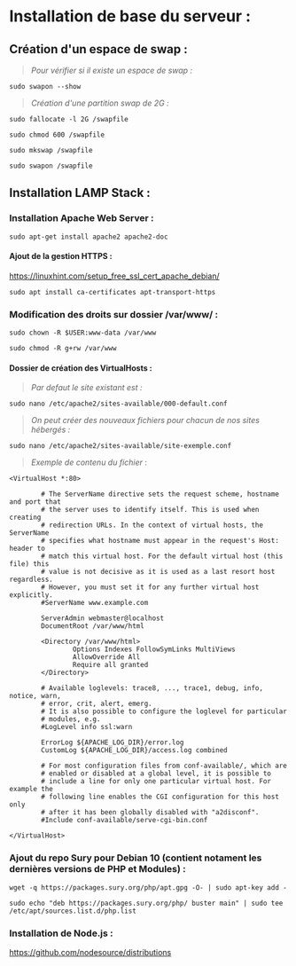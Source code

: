 # **Installation de base du serveur :**

## **Création d'un espace de swap :**

> _Pour vérifier si il existe un espace de swap :_

`sudo swapon --show`

> _Création d'une partition swap de 2G :_

`sudo fallocate -l 2G /swapfile`

`sudo chmod 600 /swapfile`

`sudo mkswap /swapfile`

`sudo swapon /swapfile`

## **Installation LAMP Stack :**

### **Installation Apache Web Server  :**

`sudo apt-get install apache2 apache2-doc`

#### Ajout de la gestion HTTPS :

https://linuxhint.com/setup_free_ssl_cert_apache_debian/

`sudo apt install ca-certificates apt-transport-https`

### **Modification des droits sur dossier /var/www/ :**

`sudo chown -R $USER:www-data /var/www`

`sudo chmod -R g+rw /var/www`

#### Dossier de création des VirtualHosts :

> _Par defaut le site existant est :_

`sudo nano /etc/apache2/sites-available/000-default.conf`

> _On peut créer des nouveaux fichiers pour chacun de nos sites hébergés :_

`sudo nano /etc/apache2/sites-available/site-exemple.conf`

> _Exemple de contenu du fichier_ :

```
<VirtualHost *:80>

        # The ServerName directive sets the request scheme, hostname and port that
        # the server uses to identify itself. This is used when creating
        # redirection URLs. In the context of virtual hosts, the ServerName
        # specifies what hostname must appear in the request's Host: header to
        # match this virtual host. For the default virtual host (this file) this
        # value is not decisive as it is used as a last resort host regardless.
        # However, you must set it for any further virtual host explicitly.
        #ServerName www.example.com

        ServerAdmin webmaster@localhost
        DocumentRoot /var/www/html

        <Directory /var/www/html>
                Options Indexes FollowSymLinks MultiViews
                AllowOverride All
                Require all granted
        </Directory>

        # Available loglevels: trace8, ..., trace1, debug, info, notice, warn,
        # error, crit, alert, emerg.
        # It is also possible to configure the loglevel for particular
        # modules, e.g.
        #LogLevel info ssl:warn

        ErrorLog ${APACHE_LOG_DIR}/error.log
        CustomLog ${APACHE_LOG_DIR}/access.log combined

        # For most configuration files from conf-available/, which are
        # enabled or disabled at a global level, it is possible to
        # include a line for only one particular virtual host. For example the
        # following line enables the CGI configuration for this host only
        # after it has been globally disabled with "a2disconf".
        #Include conf-available/serve-cgi-bin.conf

</VirtualHost>
```
### **Ajout du repo Sury pour Debian 10 (contient notament les dernières versions de PHP et Modules) :**

`wget -q https://packages.sury.org/php/apt.gpg -O- | sudo apt-key add -`

`sudo echo "deb https://packages.sury.org/php/ buster main" | sudo tee /etc/apt/sources.list.d/php.list`


### **Installation de Node.js :**

https://github.com/nodesource/distributions